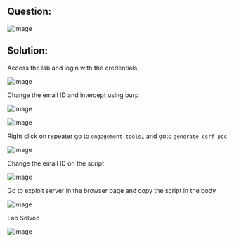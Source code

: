 ## Question:

![image](https://github.com/Nifalnasar/Portswigger-Labs/assets/141356053/e8de3f57-3ab5-47f5-960b-d3bc9aa94494)

## Solution:

Access the lab and login with the credentials

![image](https://github.com/Nifalnasar/Portswigger-Labs/assets/141356053/03cb023b-bf3d-44e4-943e-9ebb183f6b3c)

Change the email ID and intercept using burp

![image](https://github.com/Nifalnasar/Portswigger-Labs/assets/141356053/16d63082-f082-4eba-ac9c-034ee0f017f9)

![image](https://github.com/Nifalnasar/Portswigger-Labs/assets/141356053/3a765628-8ad1-4011-94f7-2c6949253fd9)

Right click on repeater go to ```engagement tools1``` and goto ```generate csrf poc```

![image](https://github.com/Nifalnasar/Portswigger-Labs/assets/141356053/266b86c3-6ed5-4e25-b218-943adcb1ba83)

Change the email ID on the script

![image](https://github.com/Nifalnasar/Portswigger-Labs/assets/141356053/cee52c49-58cb-4f30-a16d-8947f9b27770)

Go to exploit server in the browser page and copy the script in the body

![image](https://github.com/Nifalnasar/Portswigger-Labs/assets/141356053/361365fa-47a8-489a-882e-da5792cafba9)

Lab Solved

![image](https://github.com/Nifalnasar/Portswigger-Labs/assets/141356053/059616a0-daab-456f-b4d1-79a0f7f7a569)

